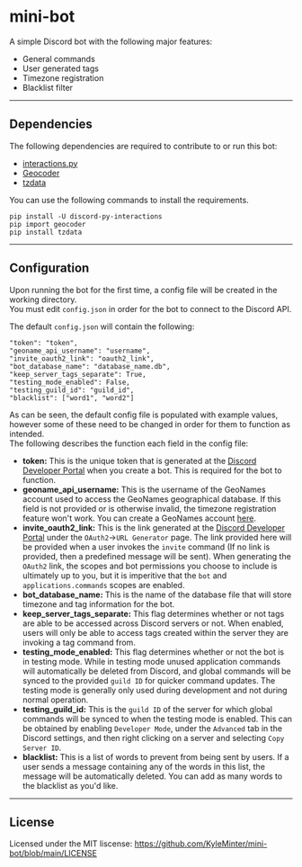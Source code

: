 # mini-bot
A simple Discord bot with the following major features:
* General commands
* User generated tags
* Timezone registration
* Blacklist filter

---

## Dependencies
The following dependencies are required to contribute to or run this bot:
* [interactions.py](https://github.com/interactions-py/interactions.py)
* [Geocoder](https://geocoder.readthedocs.io/providers/GeoNames.html)
* [tzdata](https://pypi.org/project/tzdata/)

You can use the following commands to install the requirements.
```
pip install -U discord-py-interactions
pip import geocoder
pip install tzdata
```

---

## Configuration
Upon running the bot for the first time, a config file will be created in the working directory.  
You must edit `config.json` in order for the bot to connect to the Discord API.

The default `config.json` will contain the following:
```
"token": "token",
"geoname_api_username": "username",
"invite_oauth2_link": "oauth2_link",
"bot_database_name": "database_name.db",
"keep_server_tags_separate": True,
"testing_mode_enabled": False,
"testing_guild_id": "guild_id",
"blacklist": ["word1", "word2"]
 ```
As can be seen, the default config file is populated with example values, however some of these need to be changed in order for them to function as intended.  
The following describes the function each field in the config file:
* **token:** This is the unique token that is generated at the [Discord Developer Portal](https://discord.com/developers/applications) when you create a bot. This is required for the bot to function.
* **geoname_api_username:** This is the username of the GeoNames account used to access the GeoNames geographical database. If this field is not provided or is otherwise invalid, the timezone registration feature won't work. You can create a GeoNames account [here](http://www.geonames.org/).
* **invite_oauth2_link:** This is the link generated at the [Discord Developer Portal](https://discord.com/developers/applications) under the `OAuth2`->`URL Generator` page. The link provided here will be provided when a user invokes the `invite` command (If no link is provided, then a predefined message will be sent). When generating the `OAuth2` link, the scopes and bot permissions you choose to include is ultimately up to you, but it is imperitive that the `bot` and `applications.commands` scopes are enabled.
* **bot_database_name:** This is the name of the database file that will store timezone and tag information for the bot.
* **keep_server_tags_separate:** This flag determines whether or not tags are able to be accessed across Discord servers or not. When enabled, users will only be able to access tags created within the server they are invoking a tag command from.
* **testing_mode_enabled:** This flag determines whether or not the bot is in testing mode. While in testing mode unused application commands will automatically be deleted from Discord, and global commands will be synced to the provided `guild ID` for quicker command updates. The testing mode is generally only used during development and not during normal operation.
* **testing_guild_id:** This is the `guild ID` of the server for which global commands will be synced to when the testing mode is enabled. This can be obtained by enabling `Developer Mode`, under the `Advanced` tab in the Discord settings, and then right clicking on a server and selecting `Copy Server ID`.
* **blacklist:** This is a list of words to prevent from being sent by users. If a user sends a message containing any of the words in this list, the message will be automatically deleted. You can add as many words to the blacklist as you'd like.

---

## License
Licensed under the MIT liscense: https://github.com/KyleMinter/mini-bot/blob/main/LICENSE
